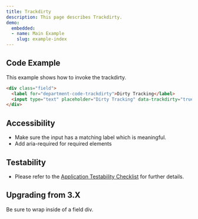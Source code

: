 ```yaml
---
title: Trackdirty
description: This page describes Trackdirty.
demo:
  embedded:
  - name: Main Example
    slug: example-index
---
```


## Code Example

This example shows how to invoke the trackdirty.

```html
<div class="field">
  <label for="department-code-trackdirty">Dirty Tracking</label>
  <input type="text" placeholder="Dirty Tracking" data-trackdirty="true" id="department-code-trackdirty" name="department-code-trackdirty">
</div>
```

## Accessibility

- Make sure the input has a matching label which is meaningful.
- Add aria-required for required elements

## Testability

- Please refer to the [Application Testability Checklist](https://design.infor.com/resources/application-testability-checklist) for further details.

## Upgrading from 3.X

Be sure to wrap inside of a field div.
